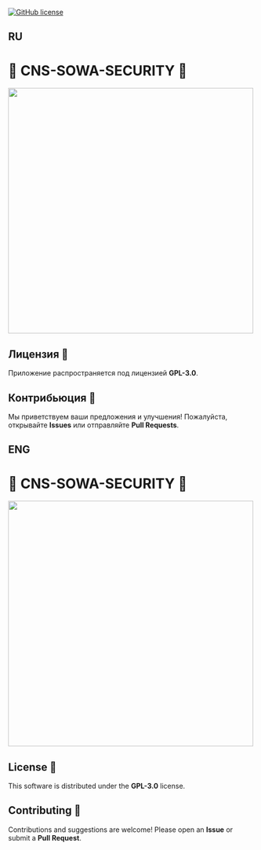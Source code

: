 [![GitHub license](https://img.shields.io/badge/license-MIT-green)](https://github.com/AristarhUcolov/Global-Content-Guard/LICENSE)
## RU
# 🔐 CNS-SOWA-SECURITY 🔐

<img src="https://github.com/user-attachments/assets/29df3dff-ed52-47fa-899d-ccd0bbcbb878" width="500">

## Лицензия 📜
Приложение распространяется под лицензией **GPL-3.0**.

## Контрибьюция 🤝
Мы приветствуем ваши предложения и улучшения! Пожалуйста, открывайте **Issues** или отправляйте **Pull Requests**.

## ENG
# 🔐 CNS-SOWA-SECURITY 🔐

<img src="https://github.com/user-attachments/assets/29df3dff-ed52-47fa-899d-ccd0bbcbb878" width="500">

## License 📜
This software is distributed under the **GPL-3.0** license.

## Contributing 🤝
Contributions and suggestions are welcome! Please open an **Issue** or submit a **Pull Request**.
